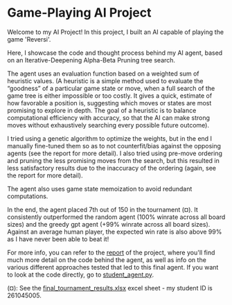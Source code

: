 # Game-Playing AI Project

Welcome to my AI Project! In this project, I built an AI capable of playing the game 'Reversi'. 

Here, I showcase the code and thought process behind my AI agent, based on an Iterative-Deepening Alpha-Beta Pruning tree search.

The agent uses an evaluation function based on a weighted sum of heuristic values. 
(A heuristic is a simple method used to evaluate the “goodness” of a particular game state or move, when a full search of the game tree is either impossible or too costly. It gives a quick, estimate of how favorable a position is, suggesting which moves or states are most promising to explore in depth. The goal of a heuristic is to balance computational efficiency with accuracy, so that the AI can make strong moves without exhaustively searching every possible future outcome).

I tried using a genetic algorithm to optimize the weights, but in the end I manually fine-tuned them so as to not counterfit/bias against the opposing agents (see the report for more detail).
I also tried using pre-move ordering and pruning the less promising moves from the search, but this resulted in less satisfactory results due to the inaccuracy of the ordering (again, see the report for more detail).

The agent also uses game state memoization to avoid redundant computations.

In the end, the agent placed 7th out of 150 in the tournament (¤). It consistently outperformed the random agent (100% winrate across all board sizes) and the greedy gpt agent (+99% winrate across all board sizes).
Against an average human player, the expected win rate is also above 99% as I have never been able to beat it!

For more info, you can refer to the [report](COMP424_Final_Project.pdf) of the project, where you'll find much more detail on the code behind the agent, as well as info on the various different approaches tested that led to this final agent. 
If you want to look at the code directly, go to [student_agent.py](student_agent.py).

(¤): See the [final_tournament_results.xlsx](final_tournament_results.xlsx) excel sheet - my student ID is 261045005.
